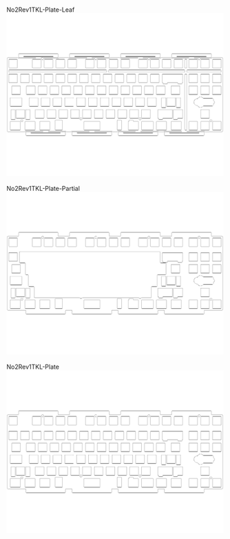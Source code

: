 <br/>No2Rev1TKL-Plate-Leaf<br/>![image](No2Rev1TKL-Plate-Leaf.png)<br/>
<br/>No2Rev1TKL-Plate-Partial<br/>![image](No2Rev1TKL-Plate-Partial.png)<br/>
<br/>No2Rev1TKL-Plate<br/>![image](No2Rev1TKL-Plate.png)<br/>
